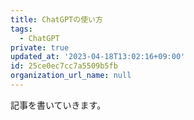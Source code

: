 ```yaml
---
title: ChatGPTの使い方
tags:
  - ChatGPT
private: true
updated_at: '2023-04-18T13:02:16+09:00'
id: 25ce0ec7cc7a5509b5fb
organization_url_name: null
---
```

記事を書いていきます。
